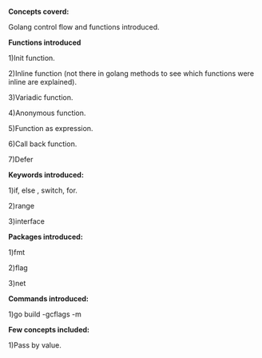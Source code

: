 **Concepts coverd:**
 
 Golang control flow and functions introduced.
 
**Functions introduced**

  1)Init function.
  
  2)Inline function (not there in golang methods to see which functions were inline are explained).
  
  3)Variadic function.
  
  4)Anonymous function.
  
  5)Function as expression.
  
  6)Call back function.
  
  7)Defer
 
**Keywords introduced:**

 1)if, else , switch, for.
 
 2)range
 
 3)interface
 
**Packages introduced:**
 
 1)fmt
 
 2)flag
 
 3)net
 
**Commands introduced:**
 
 1)go build -gcflags -m
 
**Few concepts included:**
 
 1)Pass by value.
